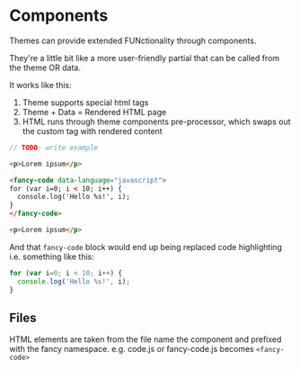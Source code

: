 # Components

Themes can provide extended FUNctionality through components.  

They're a little bit like a more user-friendly partial that can be called from the theme OR data.  

It works like this:

1. Theme supports special html tags
2. Theme + Data = Rendered HTML page
3. HTML runs through theme components pre-processor, which swaps out the custom tag with rendered content

```javascript
// TODO: write example
```

```html
<p>Lorem ipsum</p>

<fancy-code data-language="javascript">
for (var i=0; i < 10; i++) {
  console.log('Hello %s!', i);
}
</fancy-code>

<p>Lorem ipsum</p>
```

And that `fancy-code` block would end up being replaced code highlighting i.e. something like this: 

```javascript
for (var i=0; i < 10; i++) {
  console.log('Hello %s!', i);
}
```

## Files

HTML elements are taken from the file name the component and prefixed with the fancy namespace.  e.g. code.js or fancy-code.js becomes `<fancy-code>`

